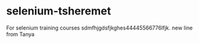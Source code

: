 # selenium-tsheremet
For selenium training courses 
sdmfhjgdsfjkghes44445566776lfjk.
new line from Tanya